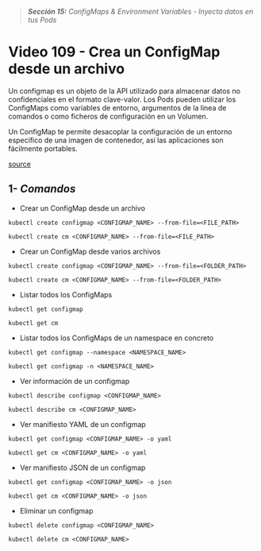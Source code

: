 > _**Sección 15:** ConfigMaps & Environment Variables - Inyecta datos en tus Pods_

# Video 109 - Crea un ConfigMap desde un archivo

Un configmap es un objeto de la API utilizado para almacenar datos no confidenciales en el formato clave-valor. Los Pods pueden utilizar los ConfigMaps como variables de entorno, argumentos de la linea de comandos o como ficheros de configuración en un Volumen.

Un ConfigMap te permite desacoplar la configuración de un entorno específico de una imagen de contenedor, así las aplicaciones son fácilmente portables.

[source](https://kubernetes.io/es/docs/concepts/configuration/configmap/)

## 1- _Comandos_

- Crear un ConfigMap desde un archivo

```shell
kubectl create configmap <CONFIGMAP_NAME> --from-file=<FILE_PATH>
```

```shell
kubectl create cm <CONFIGMAP_NAME> --from-file=<FILE_PATH>
```

- Crear un ConfigMap desde varios archivos

```shell
kubectl create configmap <CONFIGMAP_NAME> --from-file=<FOLDER_PATH>
```

```shell
kubectl create cm <CONFIGMAP_NAME> --from-file=<FOLDER_PATH>
```

- Listar todos los ConfigMaps

```shell
kubectl get configmap
```

```shell
kubectl get cm
```

- Listar todos los ConfigMaps de un namespace en concreto

```shell
kubectl get configmap --namespace <NAMESPACE_NAME>
```

```shell
kubectl get configmap -n <NAMESPACE_NAME>
```

- Ver información de un configmap

```shell
kubectl describe configmap <CONFIGMAP_NAME>
```

```shell
kubectl describe cm <CONFIGMAP_NAME>
```

- Ver manifiesto YAML de un configmap

```shell
kubectl get configmap <CONFIGMAP_NAME> -o yaml
```

```shell
kubectl get cm <CONFIGMAP_NAME> -o yaml
```

- Ver manifiesto JSON de un configmap

```shell
kubectl get configmap <CONFIGMAP_NAME> -o json
```

```shell
kubectl get cm <CONFIGMAP_NAME> -o json
```

- Eliminar un configmap

```shell
kubectl delete configmap <CONFIGMAP_NAME>
```

```shell
kubectl delete cm <CONFIGMAP_NAME>
```